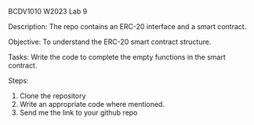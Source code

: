BCDV1010 W2023 Lab 9

Description: The repo contains an ERC-20 interface and a smart contract.

Objective: To understand the ERC-20 smart contract structure.

Tasks: Write the code to complete the empty functions in the smart contract.

Steps:
1. Clone the repository
2. Write an appropriate code where mentioned.
3. Send me the link to your github repo
